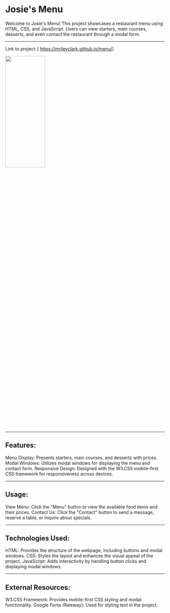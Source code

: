 # Josie's Menu 

Welcome to Josie's Menu! This project showcases a restaurant menu using HTML, CSS, and JavaScript. Users can view starters, main courses, desserts, and even contact the restaurant through a modal form.

***

Link to project: [ https://mrileyclark.github.io/menu/]

<img src="https://github.com/mrileyclark/menu/blob/main/menu.png" width="50%" height="30%">

***

## Features:

Menu Display: Presents starters, main courses, and desserts with prices.
Modal Windows: Utilizes modal windows for displaying the menu and contact form.
Responsive Design: Designed with the W3.CSS mobile-first CSS framework for responsiveness across devices.

***

## Usage:

View Menu: Click the "Menu" button to view the available food items and their prices.
Contact Us: Click the "Contact" button to send a message, reserve a table, or inquire about specials.

***

## Technologies Used:

HTML: Provides the structure of the webpage, including buttons and modal windows.
CSS: Styles the layout and enhances the visual appeal of the project.
JavaScript: Adds interactivity by handling button clicks and displaying modal windows.

***

## External Resources:

W3.CSS Framework: Provides mobile-first CSS styling and modal functionality.
Google Fonts (Raleway): Used for styling text in the project.

